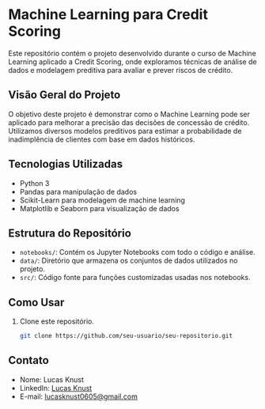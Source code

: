 # Machine Learning para Credit Scoring

Este repositório contém o projeto desenvolvido durante o curso de Machine Learning aplicado a Credit Scoring, onde exploramos técnicas de análise de dados e modelagem preditiva para avaliar e prever riscos de crédito.

## Visão Geral do Projeto

O objetivo deste projeto é demonstrar como o Machine Learning pode ser aplicado para melhorar a precisão das decisões de concessão de crédito. Utilizamos diversos modelos preditivos para estimar a probabilidade de inadimplência de clientes com base em dados históricos.

## Tecnologias Utilizadas

- Python 3
- Pandas para manipulação de dados
- Scikit-Learn para modelagem de machine learning
- Matplotlib e Seaborn para visualização de dados

## Estrutura do Repositório

- `notebooks/`: Contém os Jupyter Notebooks com todo o código e análise.
- `data/`: Diretório que armazena os conjuntos de dados utilizados no projeto.
- `src/`: Código fonte para funções customizadas usadas nos notebooks.

## Como Usar

1. Clone este repositório.
   ```bash
   git clone https://github.com/seu-usuario/seu-repositorio.git
   
## Contato

- Nome: Lucas Knust
- LinkedIn: [Lucas Knust](https://www.linkedin.com/in/lucas-knust/)
- E-mail: [lucasknust0605@gmail.com](mailto:lucasknust0605@gmail.com)
